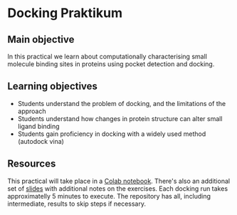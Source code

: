 # Docking Praktikum
## Main objective
In this practical we learn about computationally characterising small molecule binding sites in proteins using pocket detection and docking.
## Learning objectives
* Students understand the problem of docking, and the limitations of the approach
* Students understand how changes in protein structure can alter small ligand binding
* Students gain proficiency in docking with a widely used method (autodock vina)
## Resources
This practical will take place in a 
[Colab notebook](https://colab.research.google.com/drive/1nEknz4lIDoUmCrfPgs9MTbBomGLxcVun?usp=sharing).
There's also an additional set of
[slides](https://docs.google.com/presentation/d/1US9_gjpM3zSGGUTkTFqvpWJ8MDuYYnRoCXXNOgK-1G0/edit?usp=sharing)
with additional notes on the exercises. Each docking run takes approximatelly 5 minutes to execute. The repository has all, including intermediate, results to skip steps if necessary.
